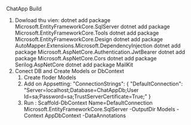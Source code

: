 ChatApp Build
1. Dowload thu vien:
dotnet add package Microsoft.EntityFrameworkCore.SqlServer
dotnet add package Microsoft.EntityFrameworkCore.Tools
dotnet add package Microsoft.EntityFrameworkCore.Design
dotnet add package AutoMapper.Extensions.Microsoft.DependencyInjection
dotnet add package Microsoft.AspNetCore.Authentication.JwtBearer
dotnet add package Microsoft.AspNetCore.Cors
dotnet add package Serilog.AspNetCore
dotnet add package MailKit
2. Conect DB and Create Models or DbContext
	1. Create floder Models
	2. Add on Appsetting: 
	"ConnectionStrings": {
    "DefaultConnection": "Server=localhost;Database=ChatAppDb;User Id=sa;Password=sa;TrustServerCertificate=True;"
    }
	3. Run : Scaffold-DbContext Name=DefaultConnection Microsoft.EntityFrameworkCore.SqlServer -OutputDir Models -Context AppDbContext -DataAnnotations



